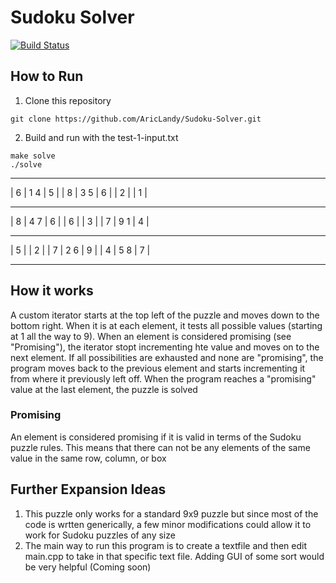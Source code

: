 # Sudoku Solver

[![Build Status](https://travis-ci.org/AricLandy/Sudoku.svg?branch=master)](https://travis-ci.org/AricLandy/Sudoku)


## How to Run
1) Clone this repository
``` shell
git clone https://github.com/AricLandy/Sudoku-Solver.git
```
2) Build and run with the test-1-input.txt
```
make solve
./solve
```


------- ------- -------
|     6     | 1     4 |    5    | 
|         8 | 3     5 | 6       | 
| 2         |           |       1 | 
------- ------- -------
| 8       | 4    7 |       6 | 
|       6 |          | 3       | 
| 7       | 9    1 |       4 | 
------- ------- -------
| 5       |          |       2 | 
|       7 | 2    6 | 9       | 
|    4    | 5    8 |    7    | 
------- ------- -------


## How it works
A custom iterator starts at the top left of the puzzle and moves down to the bottom right. When it is at each element, it tests all possible values (starting at 1 all the way to 9). When an element is considered promising (see "Promising"), the iterator stopt incrementing hte value and moves on to the next element. If all possibilities are exhausted and none are "promising", the program moves back to the previous element and starts incrementing it from where it previously left off. When the program reaches a "promising" value at the last element, the puzzle is solved  

### Promising
An element is considered promising if it is valid in terms of the Sudoku puzzle rules. This means that there can not be any elements of the same value in the same row, column, or box



## Further Expansion Ideas
1) This puzzle only works for a standard 9x9 puzzle but since most of the code is wrtten generically, a few minor modifications could allow it to work for Sudoku puzzles of any size
2) The main way to run this program is to create a textfile and then edit main.cpp to take in that specific text file. Adding GUI of some sort would be very helpful (Coming soon)
